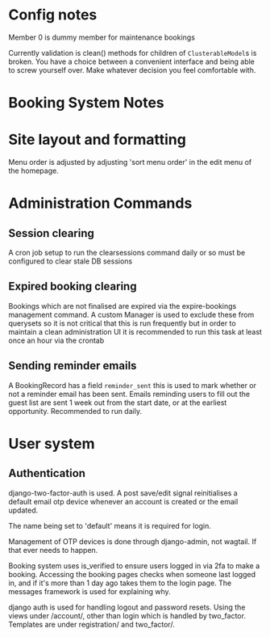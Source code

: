 # Config notes
Member 0 is dummy member for maintenance bookings

Currently validation is clean() methods for children of
`ClusterableModel`s is broken. You have a choice between a convenient
interface and being able to screw yourself over. Make whatever
decision you feel comfortable with.

# Booking System Notes

# Site layout and formatting
Menu order is adjusted by adjusting 'sort menu order' in the edit menu
of the homepage.

# Administration Commands

## Session clearing
A cron job setup to run the clearsessions command daily or so must be
configured to clear stale DB sessions

## Expired booking clearing
Bookings which are not finalised are expired via the expire-bookings
management command. A custom Manager is used to exclude these from
querysets so it is not critical that this is run frequently but in
order to maintain a clean administration UI it is recommended to run
this task at least once an hour via the crontab

## Sending reminder emails
A BookingRecord has a field `reminder_sent` this is used to mark
whether or not a reminder email has been sent. Emails reminding users
to fill out the guest list are sent 1 week out from the start date, or
at the earliest opportunity. Recommended to run daily.

# User system

## Authentication

django-two-factor-auth is used. A post save/edit signal reinitialises
a default email otp device whenever an account is created or the email
updated.

The name being set to 'default' means it is required for login.

Management of OTP devices is done through django-admin, not
wagtail. If that ever needs to happen.

Booking system uses is_verified to ensure users logged in via 2fa to
make a booking. Accessing the booking pages checks when someone last
logged in, and if it's more than 1 day ago takes them to the login
page. The messages framework is used for explaining why.

django auth is used for handling logout and password resets. Using the
views under /account/, other than login which is handled by
two\_factor. Templates are under registration/ and two\_factor/.

